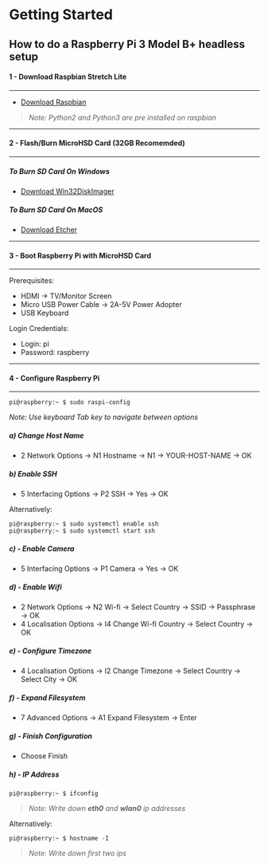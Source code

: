 # Getting Started

## How to do a Raspberry Pi 3 Model B+ headless setup

#### 1 - Download Raspbian Stretch Lite
---
- [Download Raspbian](https://www.raspberrypi.org/downloads/raspbian/)


> _Note: Python2 and Python3 are pre installed on raspbian_

---
#### 2 - Flash/Burn MicroHSD Card (32GB Recomemded)
---

##### To Burn SD Card On Windows
- [Download Win32DiskImager](https://sourceforge.net/projects/win32diskimager/)


##### To Burn SD Card On MacOS
- [Download Etcher](https://etcher.io/)

---
#### 3 - Boot Raspberry Pi with MicroHSD Card
---
Prerequisites:
- HDMI -> TV/Monitor Screen
- Micro USB Power Cable -> 2A-5V Power Adopter
- USB Keyboard

Login Credentials:
- Login: pi
- Password: raspberry

---
#### 4 - Configure Raspberry Pi
---
```
pi@raspberry:~ $ sudo raspi-config
```

_Note: Use keyboard Tab key to navigate between options_

##### a) Change Host Name
- 2 Network Options -> N1 Hostname -> N1 -> YOUR-HOST-NAME -> OK

##### b) Enable SSH
- 5 Interfacing Options -> P2 SSH -> Yes -> OK

Alternatively:
```
pi@raspberry:~ $ sudo systemctl enable ssh
pi@raspberry:~ $ sudo systemctl start ssh
```

##### c) - Enable Camera
- 5 Interfacing Options -> P1 Camera -> Yes -> OK

##### d) - Enable Wifi
- 2 Network Options -> N2 Wi-fi -> Select Country -> SSID -> Passphrase -> OK
- 4 Localisation Options -> I4 Change Wi-fi Country -> Select Country -> OK

##### e) - Configure Timezone
- 4 Localisation Options -> I2 Change Timezone -> Select Country -> Select City -> OK

##### f) - Expand Filesystem
- 7 Advanced Options -> A1 Expand Filesystem -> Enter

##### g) - Finish Configuration
- Choose Finish

##### h) - IP Address
```
pi@raspberry:~ $ ifconfig
```

> _Note: Write down **eth0** and **wlan0** ip addresses_

Alternatively:
```
pi@raspberry:~ $ hostname -I
```

> _Note: Write down first two ips_
